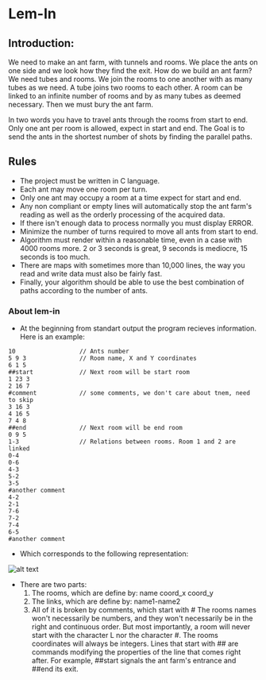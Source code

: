 # Lem-In

## Introduction: 
We need to make an ant farm, with tunnels and rooms. We place the ants on one side and we look how they find the exit. How do we build an ant farm? We need tubes and rooms. We join the rooms to one another with as many tubes as we need. A tube joins two rooms to each other. A room can be linked to an infinite number of rooms and by as many tubes as deemed necessary. Then we must bury the ant farm.

In two words you have to travel ants through the rooms from start to end. Only one ant per room is allowed, expect in start and end. The Goal is to send the ants in the shortest number of shots by finding the parallel paths.

## Rules
  * The project must be written in C language. 
  * Each ant may move one room per turn. 
  * Only one ant may occupy a room at a time expect for start and end.
  * Any non compliant or empty lines will automatically stop the ant farm's reading as well as the orderly processing of the     acquired data.
  * If there isn't enough data to process normally you must display ERROR.
  * Minimize the number of turns required to move all ants from start to end.
  * Algorithm must render within a reasonable time, even in a case with 4000 rooms more. 2 or 3 seconds is great, 9 seconds is      mediocre, 15 seconds is too much.
  * There are maps with sometimes more than 10,000 lines, the way you read and write data must also be fairly fast.
  * Finally, your algorithm should be able to use the best combination of paths according to the number of ants.
  
### About lem-in

* At the beginning from standart output the program recieves information. Here is an example:

```
10                  // Ants number
5 9 3               // Room name, X and Y coordinates
6 1 5               
##start             // Next room will be start room
1 23 3
2 16 7
#comment            // some comments, we don't care about tnem, need to skip
3 16 3
4 16 5
7 4 8
##end               // Next room will be end room
0 9 5
1-3                 // Relations between rooms. Room 1 and 2 are linked
0-4
0-6
4-3
5-2
3-5
#another comment
4-2
2-1
7-6
7-2
7-4
6-5
#another comment
```

* Which corresponds to the following representation:

![alt text](https://user-images.githubusercontent.com/45500862/68441139-0c2eee80-0182-11ea-90ff-9907b2f55b14.png)

* There are two parts:
  1) The rooms, which are define by: name coord_x coord_y
  2) The links, which are define by: name1-name2
  3) All of it is broken by comments, which start with #
The rooms names won't necessarily be numbers, and they won't necessarily be in the right and continuous order. But most importantly, a room will never start with the character L nor the character #. The rooms coordinates will always be integers.
Lines that start with ## are commands modifying the properties of the line that comes right after. For example, ##start signals the ant farm's entrance and ##end its exit.

